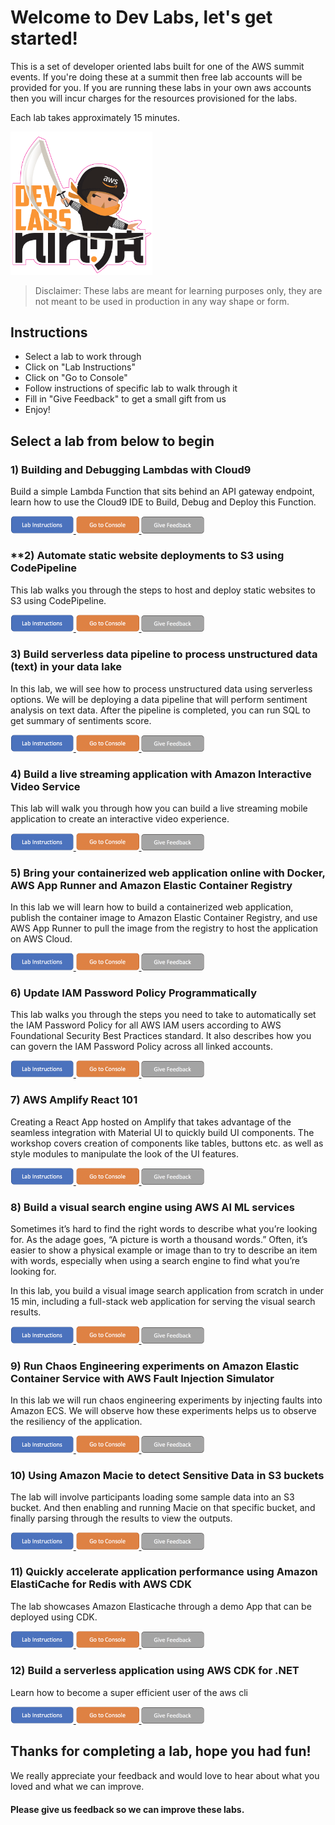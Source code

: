 # Welcome to Dev Labs, let's get started!

This is a set of developer oriented labs built for one of the AWS summit events. If you're doing these at a summit then free lab accounts will be provided for you. If you are running these labs in your own aws accounts then you will incur charges for the resources provisioned for the labs.

Each lab takes approximately 15 minutes.

<img src="./media/DevLabsLogoSmall.png" width="45%">

> Disclaimer: These labs are meant for learning purposes only, they are not meant to be used in production in any way shape or form.


## Instructions

* Select a lab to work through
* Click on "Lab Instructions"
* Click on "Go to Console"
* Follow instructions of specific lab to walk through it
* Fill in "Give Feedback" to get a small gift from us
* Enjoy!

## Select a lab from below to begin

### **1) Building and Debugging Lambdas with Cloud9**

Build a simple Lambda Function that sits behind an API gateway endpoint, learn how to use the Cloud9 IDE to Build, Debug and Deploy this Function.

<a href="https://bit.ly/3yugqJ4" target="_blank">
<img src="./media/labButton.png" width="20%">
</a>
<a href="https://console.aws.amazon.com/console/home" target="_blank">
<img src="./media/consoleButton.png" width="20%">
</a>
<a href="https://eventbox.dev/survey/W87HQGI">
<img src="./media/feedbackButton.png" width="20%">
</a>


### **2) Automate static website deployments to S3 using CodePipeline

This lab walks you through the steps to host and deploy static websites to S3 using CodePipeline.

<a href="https://bit.ly/37z5leB">
<img src="./media/labButton.png" width="20%">
</a>
<a href="https://console.aws.amazon.com/console/home">
<img src="./media/consoleButton.png" width="20%">
</a>
<a href="https://eventbox.dev/survey/0GYX1KB">
<img src="./media/feedbackButton.png" width="20%">
</a>


### **3) Build serverless data pipeline to process unstructured data (text) in your data lake**

In this lab, we will see how to process unstructured data using serverless options. We will be deploying a data pipeline that will perform sentiment analysis on text data. After the pipeline is completed, you can run SQL to get summary of sentiments score.

<a href="https://bit.ly/3L3X5RB">
<img src="./media/labButton.png" width="20%">
</a>
<a href="https://console.aws.amazon.com/console/home">
<img src="./media/consoleButton.png" width="20%">
</a>
<a href="https://eventbox.dev/survey/YLG2C49">
<img src="./media/feedbackButton.png" width="20%">
</a>

### **4) Build a live streaming application with Amazon Interactive Video Service**

This lab will walk you through how you can build a live streaming mobile application to create an interactive video experience.


<a href=""> <!--to update this -->
<img src="./media/labButton.png" width="20%">
</a>
<a href="https://console.aws.amazon.com/console/home">
<img src="./media/consoleButton.png" width="20%">
</a>
<a href="https://eventbox.dev/survey/TDRFNHD">
<img src="./media/feedbackButton.png" width="20%">
</a>


### **5) Bring your containerized web application online with Docker, AWS App Runner and Amazon Elastic Container Registry**

In this lab we will learn how to build a containerized web application, publish the container image to Amazon Elastic Container Registry, and use AWS App Runner to pull the image from the registry to host the application on AWS Cloud.

<a href="https://bit.ly/3PamrjP">
<img src="./media/labButton.png" width="20%">
</a>
<a href="https://console.aws.amazon.com/console/home">
<img src="./media/consoleButton.png" width="20%">
</a>
<a href="https://eventbox.dev/survey/GTQO106">
<img src="./media/feedbackButton.png" width="20%">
</a>

### **6) Update IAM Password Policy Programmatically**

This lab walks you through the steps you need to take to automatically set the IAM Password Policy for all AWS IAM users according to AWS Foundational Security Best Practices standard. It also describes how you can govern the IAM Password Policy across all linked accounts.

<a href="https://bit.ly/3kXEbkv">
<img src="./media/labButton.png" width="20%">
</a>
<a href="https://console.aws.amazon.com/console/home">
<img src="./media/consoleButton.png" width="20%">
</a>
<a href="https://eventbox.dev/survey/A3I6DFZ">
<img src="./media/feedbackButton.png" width="20%">
</a>

### **7) AWS Amplify React 101**

Creating a React App hosted on Amplify that takes advantage of the seamless integration with Material UI to quickly build UI components. The workshop covers creation of components like tables, buttons etc. as well as style modules to manipulate the look of the UI features.

<a href="https://bit.ly/3w09T7a">
<img src="./media/labButton.png" width="20%">
</a>
<a href="https://console.aws.amazon.com/console/home">
<img src="./media/consoleButton.png" width="20%">
</a>
<a href="https://eventbox.dev/survey/VZCG7CZ">
<img src="./media/feedbackButton.png" width="20%">
</a>


### **8) Build a visual search engine using AWS AI ML services**

Sometimes it’s hard to find the right words to describe what you’re looking for. As the adage goes, “A picture is worth a thousand words.” Often, it’s easier to show a physical example or image than to try to describe an item with words, especially when using a search engine to find what you’re looking for. 

In this lab, you build a visual image search application from scratch in under 15 min, including a full-stack web application for serving the visual search results.

<a href="https://bit.ly/3FzVqC0">
<img src="./media/labButton.png" width="20%">
</a>
<a href="https://console.aws.amazon.com/console/home">
<img src="./media/consoleButton.png" width="20%">
</a>
<a href="https://eventbox.dev/survey/GZ9V9ZA">
<img src="./media/feedbackButton.png" width="20%">
</a>


### **9) Run Chaos Engineering experiments on Amazon Elastic Container Service with AWS Fault Injection Simulator**

In this lab we will run chaos engineering experiments by injecting faults into Amazon ECS. We will observe how these experiments helps us to observe the resiliency of the application.

<a href="https://bit.ly/397znGE">
<img src="./media/labButton.png" width="20%">
</a>
<a href="https://console.aws.amazon.com/console/home">
<img src="./media/consoleButton.png" width="20%">
</a>
<a href="https://eventbox.dev/survey/EMFOX59">
<img src="./media/feedbackButton.png" width="20%">
</a>


### **10) Using Amazon Macie to detect Sensitive Data in S3 buckets**

The lab will involve participants loading some sample data into an S3 bucket. And then enabling and running Macie on that specific bucket, and finally parsing through the results to view the outputs.

<a href="https://bit.ly/3w12qVi">
<img src="./media/labButton.png" width="20%">
</a>
<a href="https://console.aws.amazon.com/console/home">
<img src="./media/consoleButton.png" width="20%">
</a>
<a href="https://eventbox.dev/survey/0BG8D0H">
<img src="./media/feedbackButton.png" width="20%">
</a>


### **11) Quickly accelerate application performance using Amazon ElastiCache for Redis with AWS CDK**

The lab showcases Amazon Elasticache through a demo App that can be deployed using CDK.

<a href="https://bit.ly/3sqPQMZ">
<img src="./media/labButton.png" width="20%">
</a>
<a href="https://console.aws.amazon.com/console/home">
<img src="./media/consoleButton.png" width="20%">
</a>
<a href="https://eventbox.dev/survey/V0R0E0X">
<img src="./media/feedbackButton.png" width="20%">
</a>


### **12) Build a serverless application using AWS CDK for .NET**

Learn how to become a super efficient user of the aws cli

<a href="https://bit.ly/3M5IgiE">
<img src="./media/labButton.png" width="20%">
</a>
<a href="https://console.aws.amazon.com/console/home">
<img src="./media/consoleButton.png" width="20%">
</a>
<a href="https://eventbox.dev/survey/Q9O3WQU">
<img src="./media/feedbackButton.png" width="20%">
</a>

## Thanks for completing a lab, hope you had fun!


We really appreciate your feedback and would love to hear about what you loved and what we can improve.

#### Please give us feedback so we can improve these labs.
